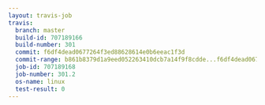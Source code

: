 ```yaml
---
layout: travis-job
travis:
  branch: master
  build-id: 707189166
  build-number: 301
  commit: f6df4dead0677264f3ed88628614e0b6eeac1f3d
  commit-range: b861b8379d1a9eed052263410dcb7a14f9f8cdde...f6df4dead0677264f3ed88628614e0b6eeac1f3d
  job-id: 707189168
  job-number: 301.2
  os-name: linux
  test-result: 0
---
```

